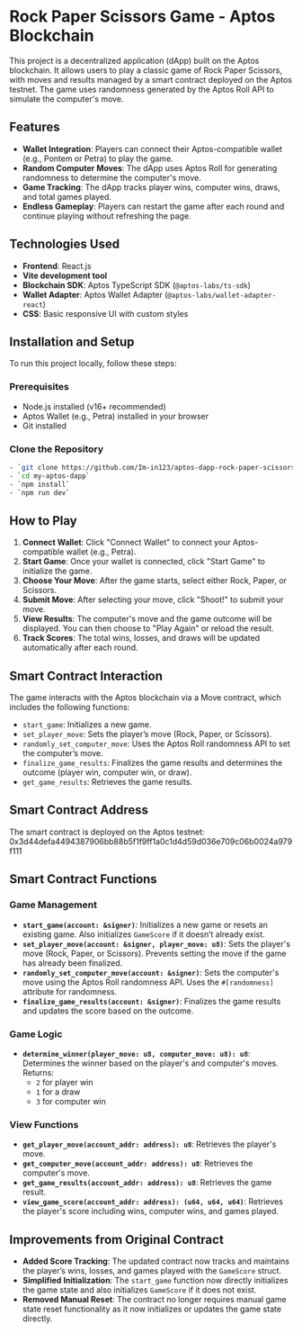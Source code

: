 # Rock Paper Scissors Game - Aptos Blockchain

This project is a decentralized application (dApp) built on the Aptos blockchain. It allows users to play a classic game of Rock Paper Scissors, with moves and results managed by a smart contract deployed on the Aptos testnet. The game uses randomness generated by the Aptos Roll API to simulate the computer's move.

## Features

- **Wallet Integration**: Players can connect their Aptos-compatible wallet (e.g., Pontem or Petra) to play the game.
- **Random Computer Moves**: The dApp uses Aptos Roll for generating randomness to determine the computer's move.
- **Game Tracking**: The dApp tracks player wins, computer wins, draws, and total games played.
- **Endless Gameplay**: Players can restart the game after each round and continue playing without refreshing the page.

## Technologies Used

- **Frontend**: React.js
- **Vite development tool**
- **Blockchain SDK**: Aptos TypeScript SDK (`@aptos-labs/ts-sdk`)
- **Wallet Adapter**: Aptos Wallet Adapter (`@aptos-labs/wallet-adapter-react`)
- **CSS**: Basic responsive UI with custom styles

 

## Installation and Setup

To run this project locally, follow these steps:

### Prerequisites

- Node.js installed (v16+ recommended)
- Aptos Wallet (e.g., Petra) installed in your browser
- Git installed

### Clone the Repository

```bash
- `git clone https://github.com/Im-in123/aptos-dapp-rock-paper-scissors`
- `cd my-aptos-dapp`
- `npm install`
- `npm run dev`
```
 

## How to Play

1. **Connect Wallet**: Click "Connect Wallet" to connect your Aptos-compatible wallet (e.g., Petra).
2. **Start Game**: Once your wallet is connected, click "Start Game" to initialize the game.
3. **Choose Your Move**: After the game starts, select either Rock, Paper, or Scissors.
4. **Submit Move**: After selecting your move, click "Shoot!" to submit your move.
5. **View Results**: The computer's move and the game outcome will be displayed. You can then choose to "Play Again" or reload the result.
6. **Track Scores**: The total wins, losses, and draws will be updated automatically after each round.

## Smart Contract Interaction

The game interacts with the Aptos blockchain via a Move contract, which includes the following functions:

- `start_game`: Initializes a new game.
- `set_player_move`: Sets the player’s move (Rock, Paper, or Scissors).
- `randomly_set_computer_move`: Uses the Aptos Roll randomness API to set the computer’s move.
- `finalize_game_results`: Finalizes the game results and determines the outcome (player win, computer win, or draw).
- `get_game_results`: Retrieves the game results.



## Smart Contract Address

The smart contract is deployed on the Aptos testnet:
0x3d44defa4494387906bb88b5f1f9ff1a0c1d4d59d036e709c06b0024a979f111


## Smart Contract Functions

### Game Management

- **`start_game(account: &signer)`**: Initializes a new game or resets an existing game. Also initializes `GameScore` if it doesn’t already exist.
- **`set_player_move(account: &signer, player_move: u8)`**: Sets the player's move (Rock, Paper, or Scissors). Prevents setting the move if the game has already been finalized.
- **`randomly_set_computer_move(account: &signer)`**: Sets the computer's move using the Aptos Roll randomness API. Uses the `#[randomness]` attribute for randomness.
- **`finalize_game_results(account: &signer)`**: Finalizes the game results and updates the score based on the outcome.

### Game Logic

- **`determine_winner(player_move: u8, computer_move: u8): u8`**: Determines the winner based on the player's and computer's moves. Returns:
  - `2` for player win
  - `1` for a draw
  - `3` for computer win

### View Functions

- **`get_player_move(account_addr: address): u8`**: Retrieves the player's move.
- **`get_computer_move(account_addr: address): u8`**: Retrieves the computer's move.
- **`get_game_results(account_addr: address): u8`**: Retrieves the game result.
- **`view_game_score(account_addr: address): (u64, u64, u64)`**: Retrieves the player's score including wins, computer wins, and games played.

## Improvements from Original Contract

- **Added Score Tracking**: The updated contract now tracks and maintains the player’s wins, losses, and games played with the `GameScore` struct.
- **Simplified Initialization**: The `start_game` function now directly initializes the game state and also initializes `GameScore` if it does not exist.
- **Removed Manual Reset**: The contract no longer requires manual game state reset functionality as it now initializes or updates the game state directly.
